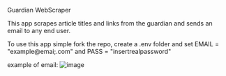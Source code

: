 Guardian WebScraper

This app scrapes article titles and links from the guardian and sends an email to any end user.

To use this app simple fork the repo, create a .env folder and set EMAIL = "example@emai;.com" and PASS = "insertrealpassword"  

example of email: 
![image](https://user-images.githubusercontent.com/67225703/188052149-468d42cf-7f29-4d8c-af21-ef1e4b01535e.png")
